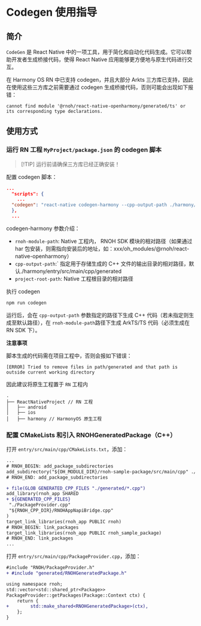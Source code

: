 
# Codegen 使用指导

## 简介

`CodeGen` 是 React Native 中的一项工具，用于简化和自动化代码生成。它可以帮助开发者生成桥接代码，使得 React Native 应用能够更方便地与原生代码进行交互。

在 Harmony OS RN 中已支持 codegen，并且大部分 Arkts 三方库已支持，因此在使用这些三方库之前需要通过 codegen 生成桥接代码，否则可能会出现如下报错：

```
cannot find module '@rnoh/react-native-openharmony/generated/ts' or its corresponding type declarations.
```

## 使用方式

### 运行 RN 工程 `MyProject/package.json` 的 codegen 脚本

> [!TIP] 运行前请确保三方库已经正确安装！

配置 codegen 脚本：

```json
...
  "scripts": {
    ...
  "codegen": "react-native codegen-harmony --cpp-output-path ./harmony/entry/src/main/cpp/generated --rnoh-module-path ./harmony/entry/oh_modules/@rnoh/react-native-openharmony"
  },
  ...
```

codegen-harmony 参数介绍：

- `rnoh-module-path`: Native 工程内， RNOH SDK 模块的相对路径（如果通过 har 包安装，则需指向安装后的地址，如：xxx/oh_modules/@rnoh/react-native-openharmony）
- `cpp-output-path`:` 指定⽤于存储⽣成的 C++ 文件的输出⽬录的相对路径，默认./harmony/entry/src/main/cpp/generated
- `project-root-path`: Native 工程根⽬录的相对路径

执行 codegen

```bash
npm run codegen
```

运行后，会在 `cpp-output-path` 参数指定的路径下生成 C++ 代码（若未指定则生成至默认路径），在 `rnoh-module-path`路径下生成 ArkTS/TS 代码（必须生成在 RN SDK 下）。

**注意事项**

脚本生成的代码需在项目工程中，否则会报如下错误：

```
[ERROR] Tried to remove files in path/generated and that path is outside current working directory
```

因此建议将原生工程置于 `RN` 工程内

```
.
├── ReactNativeProject // RN 工程
│   ├── android
│   ├── ios
│   ├── harmony // HarmonyOS 原生工程
```

### 配置 CMakeLists 和引入 RNOHGeneratedPackage（C++）

打开 `entry/src/main/cpp/CMakeLists.txt`，添加：

```diff
...
# RNOH_BEGIN: add_package_subdirectories
add_subdirectory("${OH_MODULE_DIR}/rnoh-sample-package/src/main/cpp" ./sample-package)
# RNOH_END: add_package_subdirectories

+ file(GLOB GENERATED_CPP_FILES "./generated/*.cpp")
add_library(rnoh_app SHARED
+ ${GENERATED_CPP_FILES}
 "./PackageProvider.cpp"
 "${RNOH_CPP_DIR}/RNOHAppNapiBridge.cpp"
)
target_link_libraries(rnoh_app PUBLIC rnoh)
# RNOH_BEGIN: link_packages
target_link_libraries(rnoh_app PUBLIC rnoh_sample_package)
# RNOH_END: link_packages
...
```

打开 `entry/src/main/cpp/PackageProvider.cpp`，添加：

```diff
#include "RNOH/PackageProvider.h"
+ #include "generated/RNOHGeneratedPackage.h"

using namespace rnoh;
std::vector<std::shared_ptr<Package>>
PackageProvider::getPackages(Package::Context ctx) {
    return {
+        std::make_shared<RNOHGeneratedPackage>(ctx),
    };
}
```

